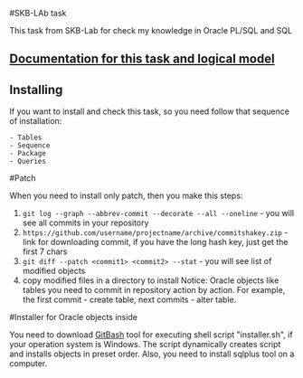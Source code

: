 #SKB-LAb task

This task from SKB-Lab for check my knowledge in Oracle PL/SQL and SQL

## [Documentation for this task and logical model](./doc)

## Installing

If you want to install and check this task, so you need follow that sequence of installation:

```
- Tables
- Sequence
- Package
- Queries
```

#Patch

When you need to install only patch, then you make this steps:
1. `git log --graph --abbrev-commit --decorate --all --oneline` - you will see all commits in your repository
2. `https://github.com/username/projectname/archive/commitshakey.zip` - link for downloading commit, if you have the long hash key, just get the first 7 chars
3. `git diff --patch <commit1> <commit2> --stat` - you will see list of modified objects
4. copy modified files in a directory to install
Notice: Oracle objects like tables you need to commit in repository action by action. For example, the first commit - create table, next commits - alter table.

#Installer for Oracle objects inside

You need to download [GitBash](https://git-scm.com/download/win) tool for executing shell script "installer.sh", if your operation system is Windows.
The script dynamically creates script and installs objects in preset order. Also, you need to install sqlplus tool on a computer.